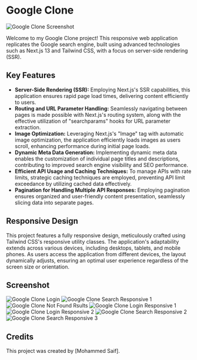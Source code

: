 # Google Clone

![Google Clone Screenshot](screenshots/google_clone_search.png.png)

Welcome to my Google Clone project! This responsive web application replicates the Google search engine, built using advanced technologies such as Next.js 13 and Tailwind CSS, with a focus on server-side rendering (SSR).

## Key Features

- **Server-Side Rendering (SSR):** Employing Next.js's SSR capabilities, this application ensures rapid page load times, delivering content efficiently to users.
- **Routing and URL Parameter Handling:** Seamlessly navigating between pages is made possible with Next.js's routing system, along with the effective utilization of "searchparams" hooks for URL parameter extraction.
- **Image Optimization:** Leveraging Next.js's "Image" tag with automatic image optimization, the application efficiently loads images as users scroll, enhancing performance during initial page loads.
- **Dynamic Meta Data Generation:** Implementing dynamic meta data enables the customization of individual page titles and descriptions, contributing to improved search engine visibility and SEO performance.
- **Efficient API Usage and Caching Techniques:** To manage APIs with rate limits, strategic caching techniques are employed, preventing API limit exceedance by utilizing cached data effectively.
- **Pagination for Handling Multiple API Responses:** Employing pagination ensures organized and user-friendly content presentation, seamlessly slicing data into separate pages.

## Responsive Design

This project features a fully responsive design, meticulously crafted using Tailwind CSS's responsive utility classes. The application's adaptability extends across various devices, including desktops, tablets, and mobile phones. As users access the application from different devices, the layout dynamically adjusts, ensuring an optimal user experience regardless of the screen size or orientation.

<!-- ## Deployed Link -->

<!-- Access the deployed application [here](https://your-deployed-link.com). -->

## Screenshot

![Google Clone Login](screenshots/google_clone_login.png)
![Google Clone Search Responsive 1](screenshots/google_clone_search_1.png)
![Google Clone Not Found Rsults](screenshots/google_clone_notmatch.png)
![Google Clone Login Responsive 1](screenshots/google_clone_login_1.png)
![Google Clone Login Responsive 2](screenshots/google_clone_login_2.png)
![Google Clone Search Responsive 2](screenshots/google_clone_search_2.png)
![Google Clone Search Responsive 3](screenshots/google_clone_search_3.png)

## Credits

This project was created by [Mohammed Saif].
